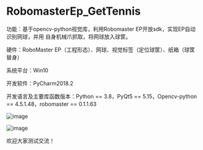 # RobomasterEp_GetTennis
功能：基于opencv-python视觉库，利用Robomaster EP开放sdk，实现EP自动识别网球，并用 自身机械爪抓取，将网球放入球筐。

硬件：RoboMaster EP（工程形态）、网球、视觉标签（定位球筐）、纸箱（球筐替身）

系统平台：Win10

开发软件：PyCharm2018.2

开发语言及主要库函数版本：Python == 3.8，PyQt5 == 5.15，Opencv-python == 4.5.1.48，robomaster == 0.1.1.63

![image](https://user-images.githubusercontent.com/35596352/155110009-0157afc0-3858-4139-af27-5f62093cab04.png)

![image](https://user-images.githubusercontent.com/35596352/155085680-07ae6b39-92d1-4636-950c-2e1b74123623.png)

欢迎大家测试交流！
